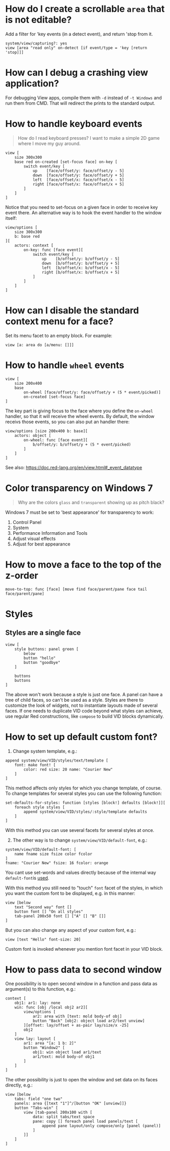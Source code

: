 # How do I create a scrollable `area` that is not editable?

Add a filter for 'key events (in a detect event), and return 'stop from it.

```red
system/view/capturing?: yes
view [area "read only" on-detect [if event/type = 'key [return 'stop]]]
```

# How can I debug a crashing view application?

For debugging View apps, compile them with `-d` instead of `-t Windows` and run them from CMD. That will redirect the prints to the standard output.

# How to handle keyboard events

> How do I read keyboard presses? I want to make a simple 2D game where I move my guy around.

```red
view [
    size 300x300
    base red on-created [set-focus face] on-key [
        switch event/key [
            up    [face/offset/y: face/offset/y - 5]
            down  [face/offset/y: face/offset/y + 5]
            left  [face/offset/x: face/offset/x - 5]
            right [face/offset/x: face/offset/x + 5]
        ]
    ]
]
```

Notice that you need to set-focus on a given face in order to receive key event there. An alternative way is to hook the event handler to the window itself:

```red
view/options [
    size 300x300
    b: base red
][
    actors: context [
        on-key: func [face event][
            switch event/key [
                up    [b/offset/y: b/offset/y - 5]
                down  [b/offset/y: b/offset/y + 5]
                left  [b/offset/x: b/offset/x - 5]
                right [b/offset/x: b/offset/x + 5]
            ]
        ]
    ]
]
```

# How can I disable the standard context menu for a face?

Set its menu facet to an empty block. For example:

```red
view [a: area do [a/menu: []]]
```

# How to handle `wheel` events

```red
view [
    size 200x400
    base
        on-wheel [face/offset/y: face/offset/y + (5 * event/picked)]
        on-created [set-focus face]
]
```

The key part is giving focus to the face where you define the `on-wheel` handler, so that it will receive the wheel events. By default, the window receivs those events, so you can also put an handler there:

```red
view/options [size 200x400 b: base][
    actors: object [
        on-wheel: func [face event][
            b/offset/y: b/offset/y + (5 * event/picked)
        ]
    ]
]
```

See also: https://doc.red-lang.org/en/view.html#_event_datatype

# Color transparency on Windows 7
> Why are the colors `glass` and `transparent` showing up as pitch black?

Windows 7 must be set to 'best appearance' for transparency to work:
1. Control Panel
2. System
3. Performance Information and Tools
4. Adjust visual effects
5. Adjust for best appearance

# How to move a face to the top of the z-order

```red
move-to-top: func [face] [move find face/parent/pane face tail face/parent/pane]
```

# Styles

## Styles are a single face

```red
view [
    style buttons: panel green [
        below
        button "hello"
        button "goodbye"
    ] 

    buttons
    buttons
]
```
The above won't work because a style is just one face. A panel can have a tree of child faces, so can't be used as a style. Styles are there to customize the look of widgets, not to instantiate layouts made of several faces. If one needs to duplicate VID code beyond what styles can achieve, use regular Red constructions, like `compose` to build VID blocks dynamically.

# How to set up default custom font?

1. Change system template, e.g.:
```
append system/view/VID/styles/text/template [
    font: make font! [
        color: red size: 20 name: "Courier New"
    ]
]
```
This method affects only styles for which you change template, of course. To change templates for several styles you can use the following function:
```
set-defaults-for-styles: function [styles [block!] defaults [block!]][
    foreach style styles [
        append system/view/VID/styles/:style/template defaults
    ]
]
```
With this method you can use several facets for several styles at once.

2. The other way is to change `system/view/VID/default-font`, e.g.:
```
system/view/VID/default-font: [
    name fname size fsize color fcolor
]
fname: "Courier New" fsize: 16 fcolor: orange 
```
You cant use set-words and values directly because of the internal way `default-font`is [used](https://github.com/red/red/blob/master/modules/view/VID.red#L432).

With this method you still need to "touch" `font` facet of the styles, in which you want the custom font to be displayed, e.g. in this manner:
```
view [below 
    text "Second way" font [] 
    button font [] "On all styles" 
    tab-panel 200x50 font [] ["A" [] "B" []]
]
```
But you can also change any aspect of your custom font, e.g.:
```
view [text "Hello" font-size: 20]
```
Custom font is invoked whenever you mention font facet in your VID block.

# How to pass data to second window

One possibility is to open second window in a function and pass data as argument(s) to this function, e.g.:
```
context [
    obj1: ar1: lay: none
    win: func [obj /local obj2 ar2][
        view/options [
            ar2: area with [text: mold body-of obj] 
            button "Back" [obj2: object load ar2/text unview] 
        ][offset: lay/offset + as-pair lay/size/x -25]
        obj2
    ]
    view lay: layout [
        ar1: area "[a: 1 b: 2]"
        button "Window2" [
            obj1: win object load ar1/text 
            ar1/text: mold body-of obj1
        ]
    ]
]
```

The other possibility is just to open the window and set data on its faces directly, e.g.:
```
view [below 
    tabs: field "one two" 
    panels: area {[text "1"]^/[button "OK" [unview]]} 
    button "Tabs-win" [
        view [tab-panel 200x100 with [
            data: split tabs/text space 
            pane: copy [] foreach panel load panels/text [
                append pane layout/only compose/only [panel (panel)]
            ]
        ]]
    ]
]
```